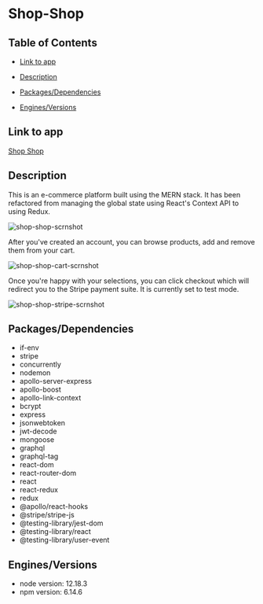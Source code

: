 # Shop-Shop

## Table of Contents
* [Link to app](#link-to-app)
+ [Description](#description)
- [Packages/Dependencies](#packages/dependencies)
* [Engines/Versions](#engines/versions)
## Link to app
 [Shop Shop](https://rocky-lowlands-76770.herokuapp.com/ "Shop-Shop E-commerce Platform")

## Description
This is an e-commerce platform built using the MERN stack. It has been refactored from managing the global state using React's Context API to using Redux.

![shop-shop-scrnshot](https://user-images.githubusercontent.com/65680645/97110641-abf5cd00-16b0-11eb-9f1f-bb4a8fb6acd2.png)

After you've created an account, you can browse products, add and remove them from your cart. 

![shop-shop-cart-scrnshot](https://user-images.githubusercontent.com/65680645/97110639-aa2c0980-16b0-11eb-8e94-e0387222740a.png)

Once you're happy with your selections, you can click checkout which will redirect you to the Stripe payment suite. It is currently set to test mode.

![shop-shop-stripe-scrnshot](https://user-images.githubusercontent.com/65680645/97110637-a7c9af80-16b0-11eb-9338-4dbd607f0c46.png)

## Packages/Dependencies

* if-env
* stripe
* concurrently
* nodemon
* apollo-server-express
* apollo-boost
* apollo-link-context
* bcrypt
* express
* jsonwebtoken
* jwt-decode
* mongoose
* graphql
* graphql-tag
* react-dom
* react-router-dom
* react
* react-redux
* redux
* @apollo/react-hooks
* @stripe/stripe-js
* @testing-library/jest-dom
* @testing-library/react
* @testing-library/user-event

## Engines/Versions

* node version: 12.18.3
* npm version: 6.14.6
